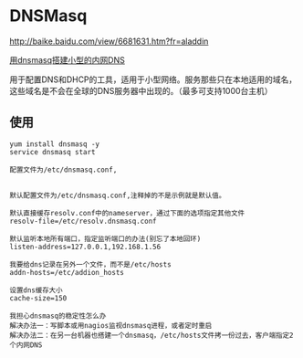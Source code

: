 # DNSMasq

<http://baike.baidu.com/view/6681631.htm?fr=aladdin>

[用dnsmasq搭建小型的内网DNS](http://purplegrape.blog.51cto.com/1330104/1083354)


用于配置DNS和DHCP的工具，适用于小型网络。服务那些只在本地适用的域名，这些域名是不会在全球的DNS服务器中出现的。（最多可支持1000台主机）

## 使用

	yum install dnsmasq -y 
	service dnsmasq start 

	配置文件为/etc/dnsmasq.conf,
	

	默认配置文件为/etc/dnsmasq.conf,注释掉的不是示例就是默认值。   
	   
	默认直接缓存resolv.conf中的nameserver，通过下面的选项指定其他文件   
	resolv-file=/etc/resolv.dnsmasq.conf   
	   
	默认监听本地所有端口，指定监听端口的办法(别忘了本地回环)   
	listen-address=127.0.0.1,192.168.1.56   
	  
	我要给dns记录在另外一个文件，而不是/etc/hosts  
	addn-hosts=/etc/addion_hosts  
	  
	设置dns缓存大小  
	cache-size=150  
	 
	我担心dnsmasq的稳定性怎么办 
	解决办法一：写脚本或用nagios监视dnsmasq进程，或者定时重启 
	解决办法二：在另一台机器也搭建一个dnsmasq，/etc/hosts文件拷一份过去，客户端指定2个内网DNS
 